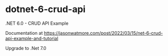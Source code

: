 # dotnet-6-crud-api

.NET 6.0 - CRUD API Example

Documentation at https://jasonwatmore.com/post/2022/03/15/net-6-crud-api-example-and-tutorial

Upgrade to .Net 7.0
